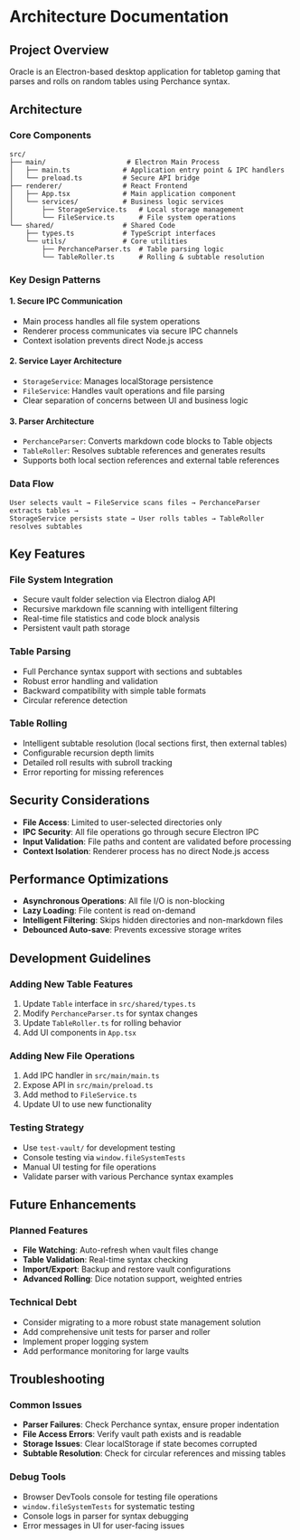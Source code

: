# Architecture Documentation

## Project Overview

Oracle is an Electron-based desktop application for tabletop gaming that parses and rolls on random tables using Perchance syntax.

## Architecture

### Core Components

```
src/
├── main/                    # Electron Main Process
│   ├── main.ts             # Application entry point & IPC handlers
│   └── preload.ts          # Secure API bridge
├── renderer/               # React Frontend
│   ├── App.tsx             # Main application component
│   └── services/           # Business logic services
│       ├── StorageService.ts   # Local storage management
│       └── FileService.ts      # File system operations
└── shared/                 # Shared Code
    ├── types.ts            # TypeScript interfaces
    └── utils/              # Core utilities
        ├── PerchanceParser.ts  # Table parsing logic
        └── TableRoller.ts      # Rolling & subtable resolution
```

### Key Design Patterns

#### 1. **Secure IPC Communication**

- Main process handles all file system operations
- Renderer process communicates via secure IPC channels
- Context isolation prevents direct Node.js access

#### 2. **Service Layer Architecture**

- `StorageService`: Manages localStorage persistence
- `FileService`: Handles vault operations and file parsing
- Clear separation of concerns between UI and business logic

#### 3. **Parser Architecture**

- `PerchanceParser`: Converts markdown code blocks to Table objects
- `TableRoller`: Resolves subtable references and generates results
- Supports both local section references and external table references

### Data Flow

```
User selects vault → FileService scans files → PerchanceParser extracts tables →
StorageService persists state → User rolls tables → TableRoller resolves subtables
```

## Key Features

### File System Integration

- Secure vault folder selection via Electron dialog API
- Recursive markdown file scanning with intelligent filtering
- Real-time file statistics and code block analysis
- Persistent vault path storage

### Table Parsing

- Full Perchance syntax support with sections and subtables
- Robust error handling and validation
- Backward compatibility with simple table formats
- Circular reference detection

### Table Rolling

- Intelligent subtable resolution (local sections first, then external tables)
- Configurable recursion depth limits
- Detailed roll results with subroll tracking
- Error reporting for missing references

## Security Considerations

- **File Access**: Limited to user-selected directories only
- **IPC Security**: All file operations go through secure Electron IPC
- **Input Validation**: File paths and content are validated before processing
- **Context Isolation**: Renderer process has no direct Node.js access

## Performance Optimizations

- **Asynchronous Operations**: All file I/O is non-blocking
- **Lazy Loading**: File content is read on-demand
- **Intelligent Filtering**: Skips hidden directories and non-markdown files
- **Debounced Auto-save**: Prevents excessive storage writes

## Development Guidelines

### Adding New Table Features

1. Update `Table` interface in `src/shared/types.ts`
2. Modify `PerchanceParser.ts` for syntax changes
3. Update `TableRoller.ts` for rolling behavior
4. Add UI components in `App.tsx`

### Adding New File Operations

1. Add IPC handler in `src/main/main.ts`
2. Expose API in `src/main/preload.ts`
3. Add method to `FileService.ts`
4. Update UI to use new functionality

### Testing Strategy

- Use `test-vault/` for development testing
- Console testing via `window.fileSystemTests`
- Manual UI testing for file operations
- Validate parser with various Perchance syntax examples

## Future Enhancements

### Planned Features

- **File Watching**: Auto-refresh when vault files change
- **Table Validation**: Real-time syntax checking
- **Import/Export**: Backup and restore vault configurations
- **Advanced Rolling**: Dice notation support, weighted entries

### Technical Debt

- Consider migrating to a more robust state management solution
- Add comprehensive unit tests for parser and roller
- Implement proper logging system
- Add performance monitoring for large vaults

## Troubleshooting

### Common Issues

- **Parser Failures**: Check Perchance syntax, ensure proper indentation
- **File Access Errors**: Verify vault path exists and is readable
- **Storage Issues**: Clear localStorage if state becomes corrupted
- **Subtable Resolution**: Check for circular references and missing tables

### Debug Tools

- Browser DevTools console for testing file operations
- `window.fileSystemTests` for systematic testing
- Console logs in parser for syntax debugging
- Error messages in UI for user-facing issues
